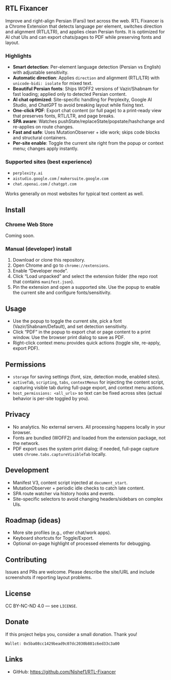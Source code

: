 ## RTL Fixancer

Improve and right-align Persian (Farsi) text across the web. RTL Fixancer is a Chrome Extension that detects language per element, switches direction and alignment (RTL/LTR), and applies clean Persian fonts. It is optimized for AI chat UIs and can export chats/pages to PDF while preserving fonts and layout.

### Highlights
- **Smart detection**: Per-element language detection (Persian vs English) with adjustable sensitivity.
- **Automatic direction**: Applies `direction` and alignment (RTL/LTR) with `unicode-bidi: isolate` for mixed text.
- **Beautiful Persian fonts**: Ships WOFF2 versions of Vazir/Shabnam for fast loading; applied only to detected Persian content.
- **AI chat optimized**: Site-specific handling for Perplexity, Google AI Studio, and ChatGPT to avoid breaking layout while fixing text.
- **One-click PDF**: Export chat content (or full page) to a print-ready view that preserves fonts, RTL/LTR, and page breaks.
- **SPA aware**: Watches pushState/replaceState/popstate/hashchange and re-applies on route changes.
- **Fast and safe**: Uses MutationObserver + idle work; skips code blocks and structural containers.
- **Per-site enable**: Toggle the current site right from the popup or context menu; changes apply instantly.

### Supported sites (best experience)
- `perplexity.ai`
- `aistudio.google.com` / `makersuite.google.com`
- `chat.openai.com` / `chatgpt.com`

Works generally on most websites for typical text content as well.

## Install

### Chrome Web Store
Coming soon.

### Manual (developer) install
1) Download or clone this repository.
2) Open Chrome and go to `chrome://extensions`.
3) Enable “Developer mode”.
4) Click “Load unpacked” and select the extension folder (the repo root that contains `manifest.json`).
5) Pin the extension and open a supported site. Use the popup to enable the current site and configure fonts/sensitivity.
## Usage
- Use the popup to toggle the current site, pick a font (Vazir/Shabnam/Default), and set detection sensitivity.
- Click “PDF” in the popup to export chat or page content to a print window. Use the browser print dialog to save as PDF.
- Right-click context menu provides quick actions (toggle site, re-apply, export PDF).

## Permissions
- `storage` for saving settings (font, size, detection mode, enabled sites).
- `activeTab`, `scripting`, `tabs`, `contextMenus` for injecting the content script, capturing visible tab during full-page export, and context menu actions.
- `host_permissions: <all_urls>` so text can be fixed across sites (actual behavior is per-site toggled by you).

## Privacy
- No analytics. No external servers. All processing happens locally in your browser.
- Fonts are bundled (WOFF2) and loaded from the extension package, not the network.
- PDF export uses the system print dialog; if needed, full-page capture uses `chrome.tabs.captureVisibleTab` locally.

## Development
- Manifest V3, content script injected at `document_start`.
- MutationObserver + periodic idle checks to catch late content.
- SPA route watcher via history hooks and events.
- Site-specific selectors to avoid changing headers/sidebars on complex UIs.

## Roadmap (ideas)
- More site profiles (e.g., other chat/work apps).
- Keyboard shortcuts for Toggle/Export.
- Optional on-page highlight of processed elements for debugging.

## Contributing
Issues and PRs are welcome. Please describe the site/URL and include screenshots if reporting layout problems.

## License
CC BY-NC-ND 4.0 — see `LICENSE`.

## Donate
If this project helps you, consider a small donation. Thank you!

```
Wallet: 0x5ba08cc1429bead9c07dc2030b881c6ed33c3a00
```

## Links
- GitHub: https://github.com/Nishef1/RTL-Fixancer



